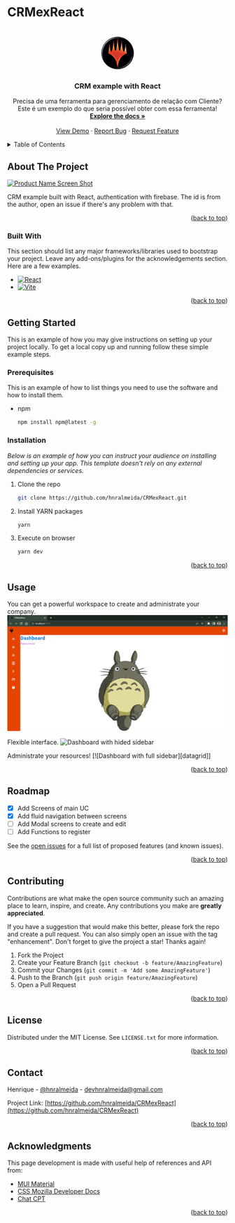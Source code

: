 # CRMexReact

<!-- PROJECT LOGO -->
<br />
<div align="center">
  <a href="https://github.com/hnralmeida/CRMexReact">
    <img src="src/assets/Logo_noText.png" alt="Logo" width="80" height="80">
  </a>

  <h3 align="center">CRM example with React</h3>

  <p align="center">
    Precisa de uma ferramenta para gerenciamento de relação com Cliente? Este é um exemplo do que seria
    possível obter com essa ferramenta!
    <br />
    <a href="https://github.com/hnralmeida/CRMexReact"><strong>Explore the docs »</strong></a>
    <br />
    <br />
    <a href="https://github.com/hnralmeida/CRMexReact">View Demo</a>
    ·
    <a href="https://github.com/hnralmeida/CRMexReact/issues">Report Bug</a>
    ·
    <a href="https://github.com/hnralmeida/CRMexReact/issues">Request Feature</a>
  </p>
</div>



<!-- TABLE OF CONTENTS -->
<details>
  <summary>Table of Contents</summary>
  <ol>
    <li>
      <a href="#about-the-project">About The Project</a>
      <ul>
        <li><a href="#built-with">Built With</a></li>
      </ul>
    </li>
    <li>
      <a href="#getting-started">Getting Started</a>
      <ul>
        <li><a href="#prerequisites">Prerequisites</a></li>
        <li><a href="#installation">Installation</a></li>
      </ul>
    </li>
    <li><a href="#usage">Usage</a></li>
    <li><a href="#roadmap">Roadmap</a></li>
    <li><a href="#contributing">Contributing</a></li>
    <li><a href="#license">License</a></li>
    <li><a href="#contact">Contact</a></li>
    <li><a href="#acknowledgments">Acknowledgments</a></li>
  </ol>
</details>



<!-- ABOUT THE PROJECT -->
## About The Project

[![Product Name Screen Shot][product-screenshot]](https://example.com)

CRM example built with React, authentication with firebase. The id is from the author, open an issue if there's any problem with that.

<p align="right">(<a href="#readme-top">back to top</a>)</p>



### Built With

This section should list any major frameworks/libraries used to bootstrap your project. Leave any add-ons/plugins for the acknowledgements section. Here are a few examples.

* [![React][React.js]](https://reactjs.org/)
* [![Vite][Vite.js]](https://vitejs.dev/)

<p align="right">(<a href="#readme-top">back to top</a>)</p>



<!-- GETTING STARTED -->
## Getting Started

This is an example of how you may give instructions on setting up your project locally.
To get a local copy up and running follow these simple example steps.

### Prerequisites

This is an example of how to list things you need to use the software and how to install them.
* npm
  ```sh
  npm install npm@latest -g
  ```

### Installation

_Below is an example of how you can instruct your audience on installing and setting up your app. This template doesn't rely on any external dependencies or services._

1. Clone the repo
   ```sh
   git clone https://github.com/hnralmeida/CRMexReact.git
   ```
2. Install YARN packages
   ```sh
   yarn
   ```
3. Execute on browser
   ```sh
   yarn dev
   ```

<p align="right">(<a href="#readme-top">back to top</a>)</p>



<!-- USAGE EXAMPLES -->
## Usage

You can get a powerful workspace to create and administrate your company.
![Dashboard with full sidebar][dashboard_1]

Flexible interface.
![Dashboard with hided sidebar][dashboard_2]

Administrate your resources!
[![Dashboard with full sidebar][datagrid]]

<p align="right">(<a href="#readme-top">back to top</a>)</p>



<!-- ROADMAP -->
## Roadmap

- [x] Add Screens of main UC
- [x] Add fluid navigation between screens
- [ ] Add Modal screens to create and edit
- [ ] Add Functions to register

See the [open issues](https://github.com/hnralmeida/CRMexReact/issues) for a full list of proposed features (and known issues).

<p align="right">(<a href="#readme-top">back to top</a>)</p>



<!-- CONTRIBUTING -->
## Contributing

Contributions are what make the open source community such an amazing place to learn, inspire, and create. Any contributions you make are **greatly appreciated**.

If you have a suggestion that would make this better, please fork the repo and create a pull request. You can also simply open an issue with the tag "enhancement".
Don't forget to give the project a star! Thanks again!

1. Fork the Project
2. Create your Feature Branch (`git checkout -b feature/AmazingFeature`)
3. Commit your Changes (`git commit -m 'Add some AmazingFeature'`)
4. Push to the Branch (`git push origin feature/AmazingFeature`)
5. Open a Pull Request

<p align="right">(<a href="#readme-top">back to top</a>)</p>



<!-- LICENSE -->
## License

Distributed under the MIT License. See `LICENSE.txt` for more information.

<p align="right">(<a href="#readme-top">back to top</a>)</p>



<!-- CONTACT -->
## Contact

Henrique - [@hnralmeida](https://instagram.com/hnralmeida) - devhnralmeida@gmail.com

Project Link: [https://github.com/hnralmeida/CRMexReact](https://github.com/hnralmeida/CRMexReact)

<p align="right">(<a href="#readme-top">back to top</a>)</p>



<!-- ACKNOWLEDGMENTS -->
## Acknowledgments

This page development is made with useful help of references and API from:
* [MUI Material]([https://choosealicense.com](https://mui.com/))
* [CSS Mozilla Developer Docs](https://developer.mozilla.org/pt-BR/docs/Web/CSS)
* [Chat CPT](https://chat.openai.com/)

<p align="right">(<a href="#readme-top">back to top</a>)</p>


<!-- MARKDOWN LINKS & IMAGES -->
<!-- https://www.markdownguide.org/basic-syntax/#reference-style-links -->
[dashboard_1]: https://github.com/hnralmeida/CRMexReact/blob/main/public/Dashboard_1.png?raw=true
[dashboard_2]: https://github.com/hnralmeida/CRMexReact/tree/main/public/Dashboard_2.png
[datagrid_1]: https://github.com/hnralmeida/CRMexReact/tree/main/public/Datagrid.png
[product-screenshot]: https://github.com/hnralmeida/CRMexReact/tree/main/public/Product.png
[Vite.js]: https://img.shields.io/badge/vite.js-000000?style=for-the-badge&logo=vite
[React.js]: https://img.shields.io/badge/React-20232A?style=for-the-badge&logo=react&logoColor=61DAFB
